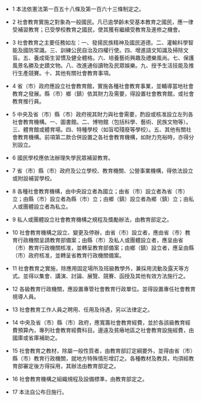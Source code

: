 * 1 本法依憲法第一百五十八條及第一百六十三條制定之。

* 2 社會教育實施之對象為一般國民。凡已逾學齡未受基本教育之國民，應一律受補習教育；已受學校教育之國民，使其獲有繼續受教育及進修之機會。

* 3 社會教育之主要任務如左：一、發揚民族精神及國民道德。二、灌輸科學智能及國防常識。三、訓練公民自治及四權行使。四、增進語文知識及掃除文盲。五、養成衛生習慣及健全體格。六、培養藝術興趣及禮樂風尚。七、保護風景名勝及史蹟文物。八、改進通俗讀物及民眾娛樂。九、授予生活技能及推行生產競賽。十、其他有關社會教育事項。

* 4 省（市）政府應設立社會教育館，實施各種社會教育事業，並輔導當地社會教育之發展。縣（市）鄉（鎮）依其財力及需要，得設置社會教育館，或社會教育推行員。

* 5 中央及省（市）縣（市）政府視其財力與社會需要，酌設或核准設立左列各社會教育機構。一、圖書館。二、博物館（包括科學、藝術、民族文物等）。三、體育館或體育場。四、特種學校（如盲啞殘廢等學校）。五、其他有關社會教育機構。前項第二款合併設置之各社會教育機構，如財力充裕時，亦得分別設立。

* 6 國民學校應依法辦理失學民眾補習教育。

* 7 省（市）縣（市）政府及公立學校、教育機關、公營事業機構，得依法設立或附設補習學校。

* 8 各種社會教育機構，由中央設立者為國立；由省（市）設立者為省（市）立；由縣（市）設立者為縣（市）立；由鄉（鎮）設立者為鄉（鎮）立；由私人或團體設立者為私立。

* 9 私人或團體設立社會教育機構之規程及獎勵辦法，由教育部定之。

* 10 社會教育機構之設立、變更及停辦，由省（市）設立者，應由省（市）教育行政機關呈請教育部備案；由縣（市）及私人或團體設立者，應呈由省（市）教育行政機關核准，並轉呈教育部備案；由鄉（鎮）設立者，應呈由縣（市）政府核准，並轉呈省教育行政機關備案。

* 11 社會教育之實施，除應用固定場所及班級教學外，兼採用流動及露天等方式。並得以集會、講演、討論、展覽、競賽、函授及其他有效方法施行之。

* 12 各級教育行政機關，應設置專管社會教育行政單位。並得設置專任社會教育視導人員。

* 13 社會教育工作人員之聘用、任用及待遇，另以法律定之。

* 14 中央及省（市）縣（市）政府，應寬籌社會教育經費，並於各該級教育經費預算內，專列社會教育經費科目。邊遠及貧瘠地區之社會教育設施經費，由國庫或省庫補助之。

* 15 社會教育之教材，除屬一般性質者，由教育部訂定綱要外，並得由省（市）縣（市）教育行政機關，就地方特殊情形增訂之。各種教材及教具，均須經教育部審定後方得採用，其辦法由教育部定之。

* 16 社會教育機構之組織規程及設備標準，由教育部定之。

* 17 本法自公布日施行。

